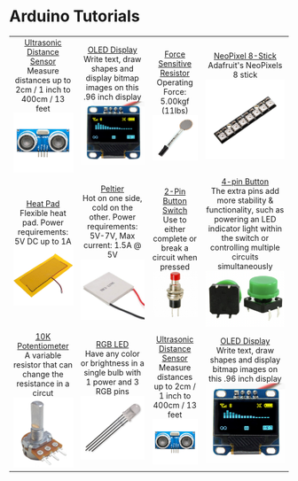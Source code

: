 # Arduino Tutorials
|||||
|:-------------:|:-------------:|:-------------:|:-------------:|
| <!--ROW 1, COL 1-->[Ultrasonic Distance Sensor](https://github.com/CCAHybridLab/HLResources/tree/main/Arduino/Tutorials/Ultrasonic_Sensor%2BOLED-Display) <br/> Measure distances up to 2cm / 1 inch to 400cm / 13 feet <br/> [<img src="https://github.com/CCAHybridLab/HLResources/blob/main/assets/UltraSonicDistanceSensor.jpeg" width="200" />](https://github.com/CCAHybridLab/HLResources/tree/main/Arduino/Tutorials/Ultrasonic_Sensor%2BOLED-Display) | <!--ROW 1, COL 2-->[OLED Display](https://github.com/CCAHybridLab/HLResources/tree/main/Arduino/Tutorials/Ultrasonic_Sensor%2BOLED-Display) <br/> Write text, draw shapes and display bitmap images on this .96 inch display <br/> [<img src="https://github.com/CCAHybridLab/HLResources/blob/main/assets/OLEDDisplay.jpg" width="200" />](https://github.com/CCAHybridLab/HLResources/tree/main/Arduino/Tutorials/Ultrasonic_Sensor%2BOLED-Display) | <!--ROW 1, COL 3-->[Force Sensitive Resistor](https://github.com/CCAHybridLab/HLResources/tree/main/Arduino/Tutorials/Force_Sensor%2BNeoPixels) <br/> Operating Force: 5.00kgf (11lbs)<br/> [<img src="https://github.com/CCAHybridLab/HLResources/blob/main/Arduino/assets/force-sensitive-resistor.jpg" width="200"/>](https://github.com/CCAHybridLab/HLResources/tree/main/Arduino/Tutorials/Force_Sensor%2BNeoPixels) | <!--ROW 1, COL 4-->[NeoPixel 8-Stick](https://github.com/CCAHybridLab/HLResources/tree/main/Arduino/Tutorials/Force_Sensor%2BNeoPixels) <br/> Adafruit's NeoPixels 8 stick <br/> [<img src="https://github.com/CCAHybridLab/HLResources/blob/main/Arduino/assets/neopixel-stick-8.jpg" width="200"/>](https://github.com/CCAHybridLab/HLResources/tree/main/Arduino/Tutorials/Force_Sensor%2BNeoPixels) |
| <!--ROW 2, COL 1-->[Heat Pad](https://github.com/CCAHybridLab/HLResources/tree/main/Arduino/HeatPad_Peltier%2BButtons#step-3-electric-heating-pad) <br/> Flexible heat pad. Power requirements: 5V DC up to 1A <br/> [<img src="https://github.com/CCAHybridLab/HLResources/blob/main/Arduino/assets/heatpad.jpg" width="200" />](https://github.com/CCAHybridLab/HLResources/tree/main/Arduino/HeatPad_Peltier%2BButtons#step-3-electric-heating-pad) | <!--ROW 2, COL 2-->[Peltier](https://github.com/CCAHybridLab/HLResources/tree/main/Arduino/HeatPad_Peltier%2BButtons#step-4-peltier-thermo-electric-cooler) <br/> Hot on one side, cold on the other. Power requirements: 5V-7V, Max current: 1.5A @ 5V <br/> [<img src="https://github.com/CCAHybridLab/HLResources/blob/main/Arduino/assets/peliter.jpg" width="200" />](https://github.com/CCAHybridLab/HLResources/tree/main/Arduino/HeatPad_Peltier%2BButtons#step-4-peltier-thermo-electric-cooler) | <!--ROW 2, COL 3-->[2-Pin Button Switch](https://github.com/CCAHybridLab/HLResources/tree/main/Arduino/HeatPad_Peltier%2BButtons#-step-1-buttons) <br/> Use to either complete or break a circuit when pressed <br/> [<img src="https://github.com/CCAHybridLab/HLResources/blob/main/Arduino/assets/2-pin-button.jpg" width="200" />](https://github.com/CCAHybridLab/HLResources/tree/main/Arduino/HeatPad_Peltier%2BButtons#-step-1-buttons) | <!--ROW 2, COL 4-->[4-pin Button](https://github.com/CCAHybridLab/HLResources/tree/main/Arduino/Tutorials/Solenoid%2BSwitches#-step-1-buttons) <br/> The extra pins add more stability & functionality, such as powering an LED indicator light within the switch or controlling multiple circuits simultaneously <br/> [<img src="https://github.com/CCAHybridLab/HLResources/blob/main/Arduino/assets/4-pin-button.png" width="200" />](https://github.com/CCAHybridLab/HLResources/tree/main/Arduino/Tutorials/Solenoid%2BSwitches#-step-1-buttons) |
| <!--ROW 3, COL 1-->[10K Potentiometer](https://github.com/CCAHybridLab/HLResources/tree/main/Arduino/Tutorials/Potentiometer%2BRGB_LED) <br/> A variable resistor that can change the resistance in a circut <br/> [<img src="https://github.com/CCAHybridLab/HLResources/blob/main/Arduino/assets/potentiometer_photo.jpg" width="200" />](https://github.com/CCAHybridLab/HLResources/tree/main/Arduino/Tutorials/Potentiometer%2BRGB_LED) | <!--ROW 3, COL 2-->[RGB LED](https://github.com/CCAHybridLab/HLResources/tree/main/Arduino/Tutorials/Potentiometer%2BRGB_LED#-step-1-understanding-the-potentiometer-) <br/> Have any color or brightness in a single bulb with 1 power and 3 RGB pins <br/> [<img src="https://github.com/CCAHybridLab/HLResources/blob/main/Arduino/assets/rgb_led_photo.jpg" width="200" />](https://github.com/CCAHybridLab/HLResources/tree/main/Arduino/Tutorials/Potentiometer%2BRGB_LED#-step-1-understanding-the-potentiometer-) | <!--ROW 3, COL 3-->[Ultrasonic Distance Sensor](https://github.com/CCAHybridLab/HLResources/tree/main/Arduino/Tutorials/Ultrasonic_Sensor%2BOLED-Display) <br/> Measure distances up to 2cm / 1 inch to 400cm / 13 feet <br/> [<img src="https://github.com/CCAHybridLab/HLResources/blob/main/assets/UltraSonicDistanceSensor.jpeg" width="200" />](https://github.com/CCAHybridLab/HLResources/tree/main/Arduino/Tutorials/Ultrasonic_Sensor%2BOLED-Display) | <!--ROW 3, COL 4-->[OLED Display](https://github.com/CCAHybridLab/HLResources/tree/main/Arduino/Tutorials/Ultrasonic_Sensor%2BOLED-Display) <br/> Write text, draw shapes and display bitmap images on this .96 inch display <br/> [<img src="https://github.com/CCAHybridLab/HLResources/blob/main/assets/OLEDDisplay.jpg" width="200" />](https://github.com/CCAHybridLab/HLResources/tree/main/Arduino/Tutorials/Ultrasonic_Sensor%2BOLED-Display) |
